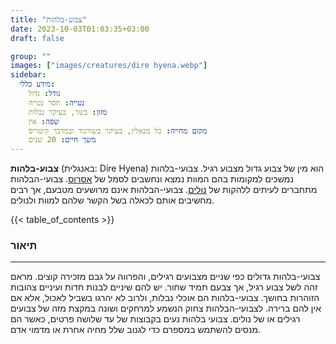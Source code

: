 ```yaml
---
title: "צבוע-בלהות"
date: 2023-10-03T01:03:35+03:00
draft: false

group: ""
images: ["images/creatures/dire hyena.webp"]
sidebar:
  מידע כללי:
    גודל: גדול
    נטייה: חסר נטייה
    מזון: בשר, בעיקר נבלות
    שפה: אין
    מקום מחייה: כל מנאלין, בעיקר בשורגוד ובמדבר קיטריס
    משך חיים: 20 שנים
---
```


**צבוע-בלהות** (באנגלית: Dire Hyena) הוא מין של צבוע גדול מצבוע רגיל. צבועי-בלהות נמשכים למקומות בהם המוות נמצא ונחשבים לסמל של [אסרוס](../../deities/aserus). צבועי-הבלהות מתחברים לעיתים ללהקות של [נולים](../../creatures/gnoll). צבועי-הבלהות אינם מרושעים מטבעם, אך רבים מחשיבים אותם לכאלה בשל הקשר שלהם למוות ולנולים.

<!--more-->

{{< table_of_contents >}}

### תיאור

---

צבועי-בלהות גדולים כפי שניים מצבועים רגילים, והפרווה על גבם מזכירה קוצים. מראם זהה לשל צבוע רגיל, אך צבעם תמיד שחור. יש להם שיניים לבנות חדות ועיניים צהובות הזוהרות בחושך. צבועי-בלהות הם אוכלי נבלות, ולרוב לא יהרגו בשביל לאכול, אלא אם אין להם ברירה. לצבועי-הבלהות צחוק הנשמע למרחקים ושונה במקצת מזה של צבועים רגילים או של נולים. צבועי בלהות נעים בקבוצות של עד שלושה פרטים, כאשר הם מנסים להשתמש במספרם כדי לגנוב שלל מחיה אחרת או מדמוי אדם.